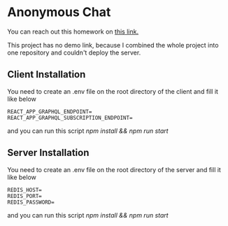 # Anonymous Chat

You can reach out this homework on [this link.](https://app.patika.dev/moduller/graphql/project-03)

This project has no demo link, because I combined the whole project into one repository and couldn't deploy the server.

## Client Installation 

You need to create an .env file on the root directory of the client and fill it like below

```.env
REACT_APP_GRAPHQL_ENDPOINT=
REACT_APP_GRAPHQL_SUBSCRIPTION_ENDPOINT=
```

and you can run this script *npm install && npm run start*

## Server Installation 

You need to create an .env file on the root directory of the server and fill it like below

```.env
REDIS_HOST=
REDIS_PORT=
REDIS_PASSWORD=
```

and you can run this script *npm install && npm run start*